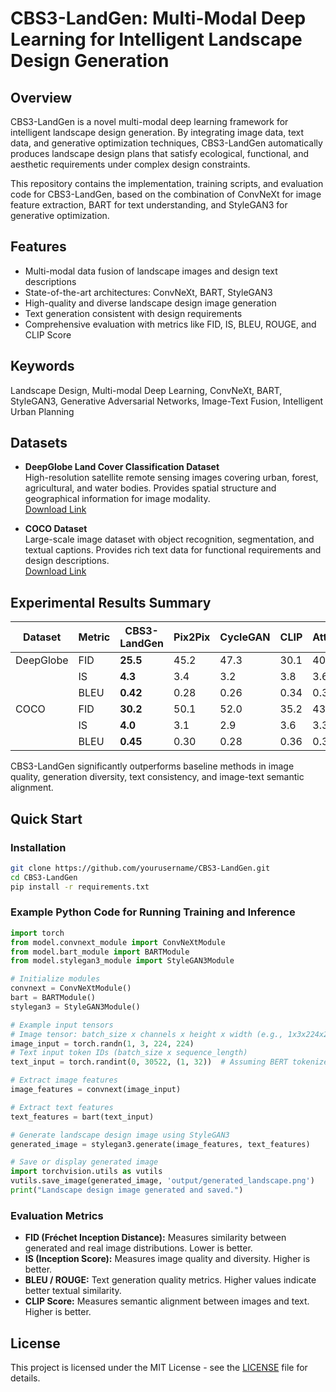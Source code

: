 # CBS3-LandGen: Multi-Modal Deep Learning for Intelligent Landscape Design Generation

## Overview

CBS3-LandGen is a novel multi-modal deep learning framework for intelligent landscape design generation. By integrating image data, text data, and generative optimization techniques, CBS3-LandGen automatically produces landscape design plans that satisfy ecological, functional, and aesthetic requirements under complex design constraints.

This repository contains the implementation, training scripts, and evaluation code for CBS3-LandGen, based on the combination of ConvNeXt for image feature extraction, BART for text understanding, and StyleGAN3 for generative optimization.

## Features

- Multi-modal data fusion of landscape images and design text descriptions  
- State-of-the-art architectures: ConvNeXt, BART, StyleGAN3  
- High-quality and diverse landscape design image generation  
- Text generation consistent with design requirements  
- Comprehensive evaluation with metrics like FID, IS, BLEU, ROUGE, and CLIP Score  

## Keywords

Landscape Design, Multi-modal Deep Learning, ConvNeXt, BART, StyleGAN3, Generative Adversarial Networks, Image-Text Fusion, Intelligent Urban Planning

## Datasets

- **DeepGlobe Land Cover Classification Dataset**  
  High-resolution satellite remote sensing images covering urban, forest, agricultural, and water bodies. Provides spatial structure and geographical information for image modality.  
  [Download Link](https://datasetninja.com/deepglobe)

- **COCO Dataset**  
  Large-scale image dataset with object recognition, segmentation, and textual captions. Provides rich text data for functional requirements and design descriptions.  
  [Download Link](https://paperswithcode.com/dataset/coco)

## Experimental Results Summary

| Dataset    | Metric | CBS3-LandGen | Pix2Pix | CycleGAN | CLIP  | AttnGAN |
|------------|---------|--------------|---------|----------|-------|---------|
| DeepGlobe  | FID     | **25.5**     | 45.2    | 47.3     | 30.1  | 40.5    |
|            | IS      | **4.3**      | 3.4     | 3.2      | 3.8   | 3.6     |
|            | BLEU    | **0.42**     | 0.28    | 0.26     | 0.34  | 0.30    |
| COCO       | FID     | **30.2**     | 50.1    | 52.0     | 35.2  | 43.7    |
|            | IS      | **4.0**      | 3.1     | 2.9      | 3.6   | 3.3     |
|            | BLEU    | **0.45**     | 0.30    | 0.28     | 0.36  | 0.32    |

CBS3-LandGen significantly outperforms baseline methods in image quality, generation diversity, text consistency, and image-text semantic alignment.

## Quick Start

### Installation

```bash
git clone https://github.com/yourusername/CBS3-LandGen.git
cd CBS3-LandGen
pip install -r requirements.txt
````

### Example Python Code for Running Training and Inference

```python
import torch
from model.convnext_module import ConvNeXtModule
from model.bart_module import BARTModule
from model.stylegan3_module import StyleGAN3Module

# Initialize modules
convnext = ConvNeXtModule()
bart = BARTModule()
stylegan3 = StyleGAN3Module()

# Example input tensors
# Image tensor: batch_size x channels x height x width (e.g., 1x3x224x224)
image_input = torch.randn(1, 3, 224, 224)
# Text input token IDs (batch_size x sequence_length)
text_input = torch.randint(0, 30522, (1, 32))  # Assuming BERT tokenizer vocab size

# Extract image features
image_features = convnext(image_input)

# Extract text features
text_features = bart(text_input)

# Generate landscape design image using StyleGAN3
generated_image = stylegan3.generate(image_features, text_features)

# Save or display generated image
import torchvision.utils as vutils
vutils.save_image(generated_image, 'output/generated_landscape.png')
print("Landscape design image generated and saved.")
```

### Evaluation Metrics

* **FID (Fréchet Inception Distance):** Measures similarity between generated and real image distributions. Lower is better.
* **IS (Inception Score):** Measures image quality and diversity. Higher is better.
* **BLEU / ROUGE:** Text generation quality metrics. Higher values indicate better textual similarity.
* **CLIP Score:** Measures semantic alignment between images and text. Higher is better.


## License

This project is licensed under the MIT License - see the [LICENSE](LICENSE) file for details.
